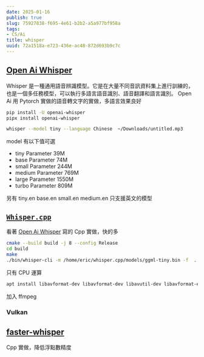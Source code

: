```yaml
---
date: 2025-01-16
publish: true
slug: 75927838-f695-4e61-b2b2-a5a977bf958a
tags:
- CS/Ai
title: whisper
uuid: 72a1518a-e723-436e-ac48-872d693b9c7c
---
```

## [Open Ai Whisper](https://github.com/openai/whisper)

Whisper 是一種通用語音辨識模型。它是在大量不同音訊資料集上進行訓練的，也是一個多任務模型，可以執行多語言語音識別、語音翻譯和語言識別。
Open Ai 用 Pytorch 實做的語音轉文字的實做，多語言效果良好

```sh
pip install -U openai-whisper
pipx install openai-whisper
```

```sh
whisper --model tiny --language Chinese  ~/Downloads/untitled.mp3
```

model 有以下值可選

- tiny	        Parameter 39M
- base	Parameter 74M
- small	Parameter 244M
- medium	Parameter 769M
- large	Parameter 1550M
- turbo	Parameter 809M

另有 tiny.en base.en small.en medium.en 只支援英文的模型

## [`Whisper.cpp`](https://github.com/ggerganov/whisper.cpp)

看著 [Open Ai Whisper](https://github.com/openai/whisper) 寫的 Cpp 實做，快的多

```sh
cmake --build build -j 8 --config Release
cd build
make
./bin/whisper-cli -m /home/eric/whisper.cpp/models/ggml-tiny.bin -f  ../samples/jfk.wav
```

只有 CPU 運算

```sh
apt install libavformat-dev libavformat-dev libavutil-dev libavformat-extra libavtp0
```

加入 ffmpeg

### Vulkan

## [faster-whisper](https://github.com/SYSTRAN/faster-whisper)

Cpp 實做，降低浮點數精度
